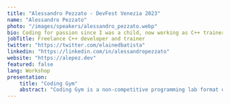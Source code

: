 ```yaml
---
title: "Alessandro Pezzato - DevFest Venezia 2023"
name: "Alessandro Pezzato"
photo: "/images/speakers/alessandro_pezzato.webp"
bio: Coding for passion since I was a child, now working as C++ trainer and developer.
jobTitle: Freelance C++ developer and trainer
twitter: "https://twitter.com/elainedbatista"
linkedin: "https://linkedin.com/in/alessandropezzato"
website: "https://alepez.dev"
featured: false
lang: Workshop
presentation:
    title: "Coding Gym"
    abstract: "Coding Gym is a non-competitive programming lab format open to any language and developed for self-led improvement in technical and communication skills."
---
```

